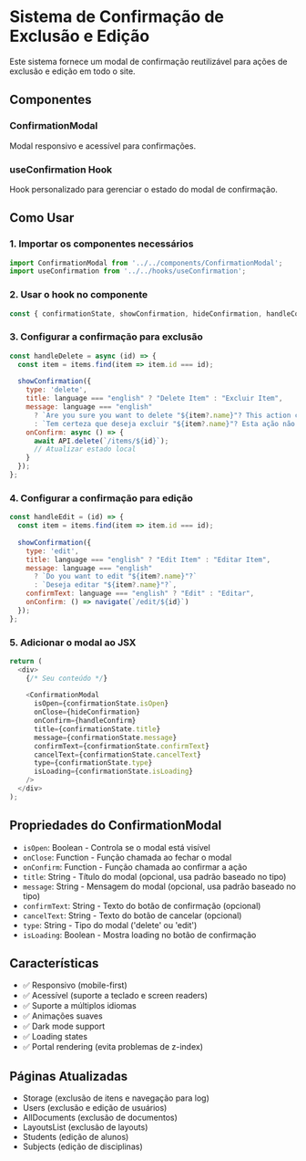 # Sistema de Confirmação de Exclusão e Edição

Este sistema fornece um modal de confirmação reutilizável para ações de exclusão e edição em todo o site.

## Componentes

### ConfirmationModal
Modal responsivo e acessível para confirmações.

### useConfirmation Hook
Hook personalizado para gerenciar o estado do modal de confirmação.

## Como Usar

### 1. Importar os componentes necessários

```javascript
import ConfirmationModal from '../../components/ConfirmationModal';
import useConfirmation from '../../hooks/useConfirmation';
```

### 2. Usar o hook no componente

```javascript
const { confirmationState, showConfirmation, hideConfirmation, handleConfirm } = useConfirmation();
```

### 3. Configurar a confirmação para exclusão

```javascript
const handleDelete = async (id) => {
  const item = items.find(item => item.id === id);
  
  showConfirmation({
    type: 'delete',
    title: language === "english" ? "Delete Item" : "Excluir Item",
    message: language === "english" 
      ? `Are you sure you want to delete "${item?.name}"? This action cannot be undone.`
      : `Tem certeza que deseja excluir "${item?.name}"? Esta ação não pode ser desfeita.`,
    onConfirm: async () => {
      await API.delete(`/items/${id}`);
      // Atualizar estado local
    }
  });
};
```

### 4. Configurar a confirmação para edição

```javascript
const handleEdit = (id) => {
  const item = items.find(item => item.id === id);
  
  showConfirmation({
    type: 'edit',
    title: language === "english" ? "Edit Item" : "Editar Item",
    message: language === "english" 
      ? `Do you want to edit "${item?.name}"?`
      : `Deseja editar "${item?.name}"?`,
    confirmText: language === "english" ? "Edit" : "Editar",
    onConfirm: () => navigate(`/edit/${id}`)
  });
};
```

### 5. Adicionar o modal ao JSX

```javascript
return (
  <div>
    {/* Seu conteúdo */}
    
    <ConfirmationModal
      isOpen={confirmationState.isOpen}
      onClose={hideConfirmation}
      onConfirm={handleConfirm}
      title={confirmationState.title}
      message={confirmationState.message}
      confirmText={confirmationState.confirmText}
      cancelText={confirmationState.cancelText}
      type={confirmationState.type}
      isLoading={confirmationState.isLoading}
    />
  </div>
);
```

## Propriedades do ConfirmationModal

- `isOpen`: Boolean - Controla se o modal está visível
- `onClose`: Function - Função chamada ao fechar o modal
- `onConfirm`: Function - Função chamada ao confirmar a ação
- `title`: String - Título do modal (opcional, usa padrão baseado no tipo)
- `message`: String - Mensagem do modal (opcional, usa padrão baseado no tipo)
- `confirmText`: String - Texto do botão de confirmação (opcional)
- `cancelText`: String - Texto do botão de cancelar (opcional)
- `type`: String - Tipo do modal ('delete' ou 'edit')
- `isLoading`: Boolean - Mostra loading no botão de confirmação

## Características

- ✅ Responsivo (mobile-first)
- ✅ Acessível (suporte a teclado e screen readers)
- ✅ Suporte a múltiplos idiomas
- ✅ Animações suaves
- ✅ Dark mode support
- ✅ Loading states
- ✅ Portal rendering (evita problemas de z-index)

## Páginas Atualizadas

- Storage (exclusão de itens e navegação para log)
- Users (exclusão e edição de usuários)
- AllDocuments (exclusão de documentos)
- LayoutsList (exclusão de layouts)
- Students (edição de alunos)
- Subjects (edição de disciplinas)
